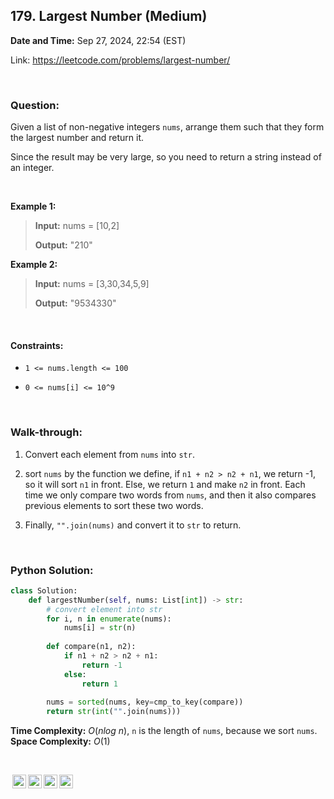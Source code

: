 ## 179. Largest Number (Medium)
**Date and Time:** Sep 27, 2024, 22:54 (EST)

Link: https://leetcode.com/problems/largest-number/

<br>

### Question:
Given a list of non-negative integers `nums`, arrange them such that they form the largest number and return it.

Since the result may be very large, so you need to return a string instead of an integer.

<br>

**Example 1:**
> **Input:** nums = [10,2]
> 
> **Output:** "210"

**Example 2:**
> **Input:** nums = [3,30,34,5,9]
> 
> **Output:** "9534330"

<br>

#### Constraints:
* `1 <= nums.length <= 100`

* `0 <= nums[i] <= 10^9`

<br>

### Walk-through: 
1. Convert each element from `nums` into `str`.

2. sort `nums` by the function we define, if `n1 + n2 > n2 + n1`, we return -1, so it will sort `n1` in front. Else, we return `1` and make `n2` in front. Each time we only compare two words from `nums`, and then it also compares previous elements to sort these two words.

3. Finally, `"".join(nums)` and convert it to `str` to return.

<br>

### Python Solution:
```python
class Solution:
    def largestNumber(self, nums: List[int]) -> str:
        # convert element into str
        for i, n in enumerate(nums):
            nums[i] = str(n)
        
        def compare(n1, n2):
            if n1 + n2 > n2 + n1:
                return -1
            else:
                return 1
        
        nums = sorted(nums, key=cmp_to_key(compare))
        return str(int("".join(nums)))
```
**Time Complexity:** $O(nlog\ n)$, `n` is the length of `nums`, because we sort `nums`. <br>
**Space Complexity:** $O(1)$

<br>

<img style="height:22px!important;margin-left:3px;vertical-align:text-bottom;" src="https://mirrors.creativecommons.org/presskit/icons/cc.svg?ref=chooser-v1" alt="CC BY-NC-SA" title="CC BY-NC-SA"><img style="height:22px!important;margin-left:3px;vertical-align:text-bottom;" src="https://mirrors.creativecommons.org/presskit/icons/by.svg?ref=chooser-v1" alt="BY: credit must be given to the creator" title="BY: credit must be given to the creator"><img style="height:22px!important;margin-left:3px;vertical-align:text-bottom;" src="https://mirrors.creativecommons.org/presskit/icons/nc.svg?ref=chooser-v1" alt="NC: Only noncommercial uses of the work are permitted" title="NC: Only noncommercial uses of the work are permitted"><img style="height:22px!important;margin-left:3px;vertical-align:text-bottom;" src="https://mirrors.creativecommons.org/presskit/icons/sa.svg?ref=chooser-v1" alt="SA: Adaptations must be shared under the same terms" title="SA: Adaptations must be shared under the same terms">